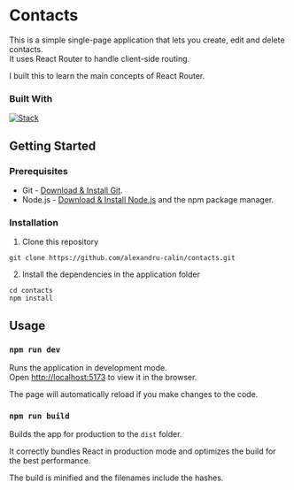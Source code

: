 # Contacts

This is a simple single-page application that lets you create, edit and delete contacts.<br>
It uses React Router to handle client-side routing.

I built this to learn the main concepts of React Router.

### Built With

[![Stack](https://skillicons.dev/icons?i=react,bootstrap)](https://skillicons.dev)

## Getting Started

### Prerequisites

- Git - [Download & Install Git](https://git-scm.com/downloads).
- Node.js - [Download & Install Node.js](https://nodejs.org/en/download/) and the npm package manager.

### Installation

1. Clone this repository

```
git clone https://github.com/alexandru-calin/contacts.git
```

2. Install the dependencies in the application folder

```
cd contacts
npm install
```

## Usage

### `npm run dev`

Runs the application in development mode.<br>
Open [http://localhost:5173](http://localhost:5173) to view it in the browser.

The page will automatically reload if you make changes to the code.

### `npm run build`

Builds the app for production to the `dist` folder.<br>

It correctly bundles React in production mode and optimizes the build for the best performance.

The build is minified and the filenames include the hashes.<br>
